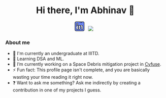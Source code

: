 <div align='center'>
  <p>
  <h1>Hi there, I'm Abhinav 👋</h1>
  </p>
</div>

<div align='center'>
  <p align='center'>
    <a href="https://www.linkedin.com/in/abhinav-ujjawal-99a042259/"><img height="30" src="https://raw.githubusercontent.com/8bithemant/8bithemant/master/linkedin.png?raw=true"></a>&nbsp;&nbsp;
    <a href="https://codeforces.com/profile/ultra_viz"><img height="30" src="https://i.pinimg.com/736x/b4/6e/54/b46e546a3ee4d410f961e81d4a8cae0f.jpg"></a>&nbsp;&nbsp;
    <!--add discord or something-->
  </p>
</div>

### About me
- 🏫 I'm currently an undergraduate at IIITD.
- 🌱 Learning DSA and ML.
- 🔭 I’m currently working on a Space Debris mitigation project in <a href="https://cyfuse.iiitd.edu.in/">Cyfuse</a>.
- ⚡ Fun fact: This profile page isn't complete, and you are basically wasting your time reading it right now.
- ❓ Want to ask me something? Ask me indirectly by creating a contribution in one of my projects I guess.
<!--
**Abhinav-Ujjawal/Abhinav-Ujjawal** is a ✨ _special_ ✨ repository because its `README.md` (this file) appears on your GitHub profile.

Here are some ideas to get you started:


- 👯 I’m looking to collaborate on ...
- 🤔 I’m looking for help with ...
- 💬 Ask me about ...
- 📫 How to reach me: ...
- 😄 Pronouns: ...

-->
